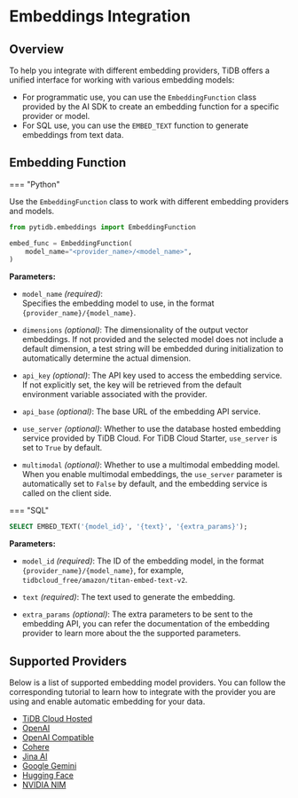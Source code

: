 # Embeddings Integration

## Overview

To help you integrate with different embedding providers, TiDB offers a unified interface for working with various embedding models:

- For programmatic use, you can use the `EmbeddingFunction` class provided by the AI SDK to create an embedding function for a specific provider or model.
- For SQL use, you can use the `EMBED_TEXT` function to generate embeddings from text data.


## Embedding Function

=== "Python"

  Use the `EmbeddingFunction` class to work with different embedding providers and models.

  ```python
  from pytidb.embeddings import EmbeddingFunction

  embed_func = EmbeddingFunction(
      model_name="<provider_name>/<model_name>",
  )
  ```

  **Parameters:**

  - `model_name` *(required)*:  
    Specifies the embedding model to use, in the format `{provider_name}/{model_name}`.

  - `dimensions` *(optional)*:
    The dimensionality of the output vector embeddings. If not provided and the selected model does not include a default dimension, a test string will be embedded during initialization to automatically determine the actual dimension.

  - `api_key` *(optional)*: 
    The API key used to access the embedding service. If not explicitly set, the key will be retrieved from the default environment variable associated with the provider.

  - `api_base` *(optional)*:
    The base URL of the embedding API service.

  - `use_server` *(optional)*:
    Whether to use the database hosted embedding service provided by TiDB Cloud. For TiDB Cloud Starter, `use_server` is set to `True` by default.

  - `multimodal` *(optional)*:
    Whether to use a multimodal embedding model. When you enable multimodal embeddings, the `use_server` parameter is automatically set to `False` by default, and the embedding service is called on the client side.

=== "SQL"

  ```sql
  SELECT EMBED_TEXT('{model_id}', '{text}', '{extra_params}');
  ```

  **Parameters:**

  - `model_id` *(required)*:
    The ID of the embedding model, in the format `{provider_name}/{model_name}`, for example, `tidbcloud_free/amazon/titan-embed-text-v2`.

  - `text` *(required)*:
    The text used to generate the embedding.

  - `extra_params` *(optional)*:
    The extra parameters to be sent to the embedding API, you can refer the documentation of the embedding provider to learn more about the the supported parameters.

## Supported Providers

Below is a list of supported embedding model providers. You can follow the corresponding tutorial to learn how to integrate with the provider you are using and enable automatic embedding for your data.

- [TiDB Cloud Hosted](embedding-tidb-cloud-hosted.md)
- [OpenAI](embedding-openai.md)
- [OpenAI Compatible](embedding-openai-compatible.md) 
- [Cohere](embedding-cohere.md)
- [Jina AI](embedding-jinaai.md)
- [Google Gemini](embedding-gemini.md)
- [Hugging Face](embedding-huggingface.md)
- [NVIDIA NIM](embedding-nvidia-nim.md)
